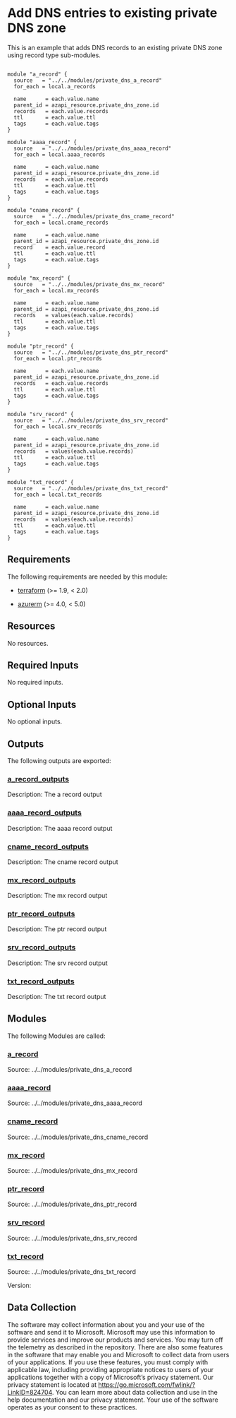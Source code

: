 <!-- BEGIN_TF_DOCS -->
# Add DNS entries to existing private DNS zone

This is an example that adds DNS records to an existing private DNS zone using record type sub-modules.

```hcl

module "a_record" {
  source   = "../../modules/private_dns_a_record"
  for_each = local.a_records

  name      = each.value.name
  parent_id = azapi_resource.private_dns_zone.id
  records   = each.value.records
  ttl       = each.value.ttl
  tags      = each.value.tags
}

module "aaaa_record" {
  source   = "../../modules/private_dns_aaaa_record"
  for_each = local.aaaa_records

  name      = each.value.name
  parent_id = azapi_resource.private_dns_zone.id
  records   = each.value.records
  ttl       = each.value.ttl
  tags      = each.value.tags
}

module "cname_record" {
  source   = "../../modules/private_dns_cname_record"
  for_each = local.cname_records

  name      = each.value.name
  parent_id = azapi_resource.private_dns_zone.id
  record    = each.value.record
  ttl       = each.value.ttl
  tags      = each.value.tags
}

module "mx_record" {
  source   = "../../modules/private_dns_mx_record"
  for_each = local.mx_records

  name      = each.value.name
  parent_id = azapi_resource.private_dns_zone.id
  records   = values(each.value.records)
  ttl       = each.value.ttl
  tags      = each.value.tags
}

module "ptr_record" {
  source   = "../../modules/private_dns_ptr_record"
  for_each = local.ptr_records

  name      = each.value.name
  parent_id = azapi_resource.private_dns_zone.id
  records   = each.value.records
  ttl       = each.value.ttl
  tags      = each.value.tags
}

module "srv_record" {
  source   = "../../modules/private_dns_srv_record"
  for_each = local.srv_records

  name      = each.value.name
  parent_id = azapi_resource.private_dns_zone.id
  records   = values(each.value.records)
  ttl       = each.value.ttl
  tags      = each.value.tags
}

module "txt_record" {
  source   = "../../modules/private_dns_txt_record"
  for_each = local.txt_records

  name      = each.value.name
  parent_id = azapi_resource.private_dns_zone.id
  records   = values(each.value.records)
  ttl       = each.value.ttl
  tags      = each.value.tags
}
```

<!-- markdownlint-disable MD033 -->
## Requirements

The following requirements are needed by this module:

- <a name="requirement_terraform"></a> [terraform](#requirement\_terraform) (>= 1.9, < 2.0)

- <a name="requirement_azurerm"></a> [azurerm](#requirement\_azurerm) (>= 4.0, < 5.0)

## Resources

No resources.

<!-- markdownlint-disable MD013 -->
## Required Inputs

No required inputs.

## Optional Inputs

No optional inputs.

## Outputs

The following outputs are exported:

### <a name="output_a_record_outputs"></a> [a\_record\_outputs](#output\_a\_record\_outputs)

Description: The a record output

### <a name="output_aaaa_record_outputs"></a> [aaaa\_record\_outputs](#output\_aaaa\_record\_outputs)

Description: The aaaa record output

### <a name="output_cname_record_outputs"></a> [cname\_record\_outputs](#output\_cname\_record\_outputs)

Description: The cname record output

### <a name="output_mx_record_outputs"></a> [mx\_record\_outputs](#output\_mx\_record\_outputs)

Description: The mx record output

### <a name="output_ptr_record_outputs"></a> [ptr\_record\_outputs](#output\_ptr\_record\_outputs)

Description: The ptr record output

### <a name="output_srv_record_outputs"></a> [srv\_record\_outputs](#output\_srv\_record\_outputs)

Description: The srv record output

### <a name="output_txt_record_outputs"></a> [txt\_record\_outputs](#output\_txt\_record\_outputs)

Description: The txt record output

## Modules

The following Modules are called:

### <a name="module_a_record"></a> [a_record](#module\_private_dns_a_record)

Source: ../../modules/private_dns_a_record

### <a name="module_aaaa_record"></a> [aaaa_record](#module\_private_dns_aaaa_record)

Source: ../../modules/private_dns_aaaa_record

### <a name="module_cname_record"></a> [cname_record](#module\_private_dns_cname_record)

Source: ../../modules/private_dns_cname_record

### <a name="module_mx_record"></a> [mx_record](#module\_private_dns_mx_record)

Source: ../../modules/private_dns_mx_record

### <a name="module_ptr_record"></a> [ptr_record](#module\_private_dns_ptr_record)

Source: ../../modules/private_dns_ptr_record

### <a name="module_srv_record"></a> [srv_record](#module\_private_dns_srv_record)

Source: ../../modules/private_dns_srv_record

### <a name="module_txt_record"></a> [txt_record](#module\_private_dns_txt_record)

Source: ../../modules/private_dns_txt_record

Version:

<!-- markdownlint-disable-next-line MD041 -->
## Data Collection

The software may collect information about you and your use of the software and send it to Microsoft. Microsoft may use this information to provide services and improve our products and services. You may turn off the telemetry as described in the repository. There are also some features in the software that may enable you and Microsoft to collect data from users of your applications. If you use these features, you must comply with applicable law, including providing appropriate notices to users of your applications together with a copy of Microsoft’s privacy statement. Our privacy statement is located at <https://go.microsoft.com/fwlink/?LinkID=824704>. You can learn more about data collection and use in the help documentation and our privacy statement. Your use of the software operates as your consent to these practices.
<!-- END_TF_DOCS -->